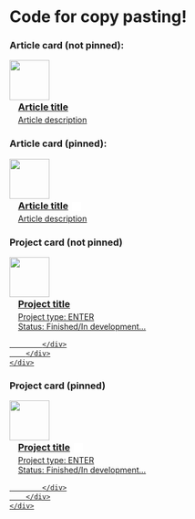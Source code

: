# Code for copy pasting!

### Article card (not pinned):
<!-- Article: Title -->
<a href="/path/to/article.html">
    <div class="project-base">
        <div class="project">
            <div class="project-container">
                <div>
                    <img src="/path/to/article/icon.png" width="70px" height="70px" class="project">
                </div>
                <div style="margin-left: 15px;">
                    <div style="margin-bottom: 4px; margin-top: -1px; display: flex;">
                        <h3 style="margin: 0px;"><!-- title -->Article title</h3>
                    </div>
                    <div>
                        <span class="project"><!-- description -->Article description</span><br>
                    </div>
                </div>
            </div>
        </div>
    </div>
</a>



### Article card (pinned):
<!-- Article: Title -->
<a href="/path/to/article.html">
    <div class="project-base">
        <div class="project">
            <div class="project-container">
                <div>
                    <img src="/path/to/article/icon.png" width="70px" height="70px" class="project">
                </div>
                <div style="margin-left: 15px;">
                    <div style="margin-bottom: 4px; margin-top: -1px; display: flex;">
                        <h3 style="margin: 0px;"><!-- title -->Article title</h3>
                        <img src="/assets/img/icons/pin/pin.png" width="16px" height="16px" style="margin-top: 3px; margin-left: 7px;" title="This project has been pinned — you will always find it at the top of the 'My Projects' page.">
                    </div>
                    <div>
                        <span class="project"><!-- description -->Article description</span><br>
                    </div>
                </div>
            </div>
        </div>
    </div>
</a>



### Project card (not pinned)

<a href="/path/to/project.html">
    <div class="project-base">
        <div class="project">
            <div class="project-container">
                <div>
                    <img src="/path/to/icon.png" width="70px" height="70px" class="project">
                </div>
                <div style="margin-left: 15px;">
                    <div style="margin-bottom: 4px; margin-top: -1px;">
                        <h3 style="margin: 0px;"><!-- title -->Project title</h3>
                    </div>
                    <div>
                        <span class="project"><!-- description -->Project type: ENTER</span><br>
                        <span class="project"><!-- description -->Status: Finished/In development...</span>
                    </div>
                </div>

            </div>
        </div>
    </div>
</a>



### Project card (pinned)

<a href="/path/to/project.html">
    <div class="project-base">
        <div class="project">
            <div class="project-container">
                <div>
                    <img src="/path/to/icon.png" width="70px" height="70px" class="project">
                </div>
                <div style="margin-left: 15px;">
                    <div style="margin-bottom: 4px; margin-top: -1px; display: flex;">
                        <h3 style="margin: 0px;"><!-- title -->Project title</h3>
                        <img src="/assets/img/icons/pin/pin.png" width="16px" height="16px" style="margin-top: 3px; margin-left: 7px;" title="This project has been pinned — you will always find it at the top of the 'My Projects' page.">
                    </div>
                    <div>
                        <span class="project"><!-- description -->Project type: ENTER</span><br>
                        <span class="project"><!-- description -->Status: Finished/In development...</span>
                    </div>
                </div>

            </div>
        </div>
    </div>
</a>
